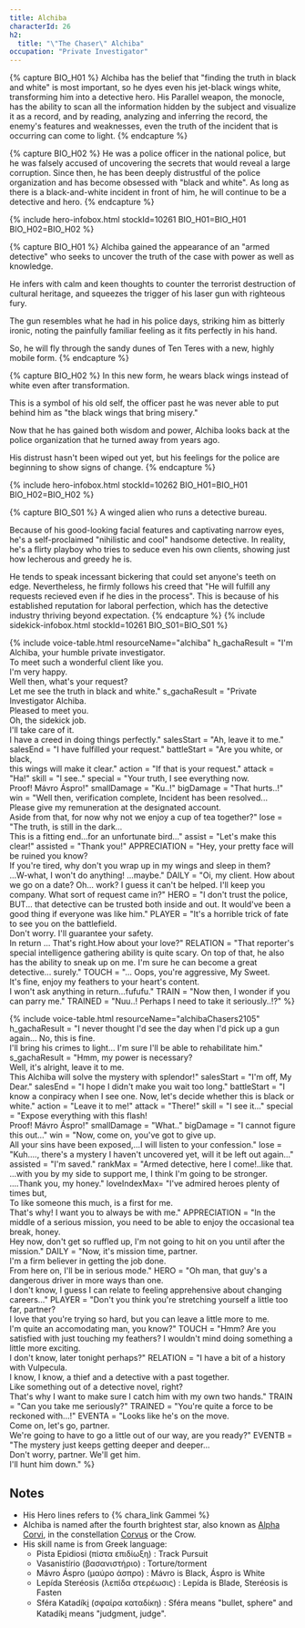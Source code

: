 ```yaml
---
title: Alchiba
characterId: 26
h2:
  title: "\"The Chaser\" Alchiba"
occupation: "Private Investigator"
---
```


{% capture BIO_H01 %}
Alchiba has the belief that "finding the truth in black and white" is most important, so he dyes even his jet-black wings white, transforming him into a detective hero.
His Parallel weapon, the monocle, has the ability to scan all the information hidden by the subject and visualize it as a record, and by reading, analyzing and inferring the record, the enemy's features and weaknesses, even the truth of the incident that is occurring can come to light.
{% endcapture %}

{% capture BIO_H02 %}
He was a police officer in the national police, but he was falsely accused of uncovering the secrets that would reveal a large corruption.
Since then, he has been deeply distrustful of the police organization and has become obsessed with "black and white".
As long as there is a black-and-white incident in front of him, he will continue to be a detective and hero.
{% endcapture %}

{% include hero-infobox.html stockId=10261 BIO_H01=BIO_H01 BIO_H02=BIO_H02 %}

{% capture BIO_H01 %}
Alchiba gained the appearance of an "armed detective" who seeks to uncover the truth of the case with power as well as knowledge.

He infers with calm and keen thoughts to counter the terrorist destruction of cultural heritage, and squeezes the trigger of his laser gun with righteous fury. 

The gun resembles what he had in his police days, striking him as bitterly ironic, noting the painfully familiar feeling as it fits perfectly in his hand. 

So, he will fly through the sandy dunes of Ten Teres with a new, highly mobile form.
{% endcapture %}

{% capture BIO_H02 %}
In this new form, he wears black wings instead of white even after transformation. 

This is a symbol of his old self, the officer past he was never able to put behind him as  "the black wings that bring misery." 

Now that he has gained both wisdom and power, Alchiba looks back at the police organization that he turned away from years ago.  

His distrust hasn't been wiped out yet, but his feelings for the police are beginning to show signs of change.
{% endcapture %}

{% include hero-infobox.html stockId=10262 BIO_H01=BIO_H01 BIO_H02=BIO_H02 %}

{% capture BIO_S01 %}
A winged alien who runs a detective bureau.

Because of his good-looking facial features and captivating narrow eyes, he's a self-proclaimed "nihilistic and cool" handsome detective. In reality, he's a flirty playboy who tries to seduce even his own clients, showing just how lecherous and greedy he is.

He tends to speak incessant bickering that could set anyone's teeth on edge. Nevertheless, he firmly follows his creed that "He will fulfill any requests recieved even if he dies in the process". This is because of his established reputation for laboral perfection, which has the detective industry thriving beyond expectation.
{% endcapture %}
{% include sidekick-infobox.html stockId=10261 BIO_S01=BIO_S01 %}

{% include voice-table.html resourceName="alchiba"
h_gachaResult = "I'm Alchiba, your humble private investigator.<br>To meet such a wonderful client like you.<br>I'm very happy.<br>Well then, what's your request?<br>Let me see the truth in black and white."
s_gachaResult = "Private Investigator Alchiba.<br>Pleased to meet you.<br>Oh, the sidekick job.<br>I'll take care of it.<br>I have a creed in doing things perfectly."
salesStart = "Ah, leave it to me."
salesEnd = "I have fulfilled your request."
battleStart = "Are you white, or black,<br>this wings will make it clear."
action = "If that is your request."
attack = "Ha!"
skill = "I see.."
special = "Your truth, I see everything now.<br>Proof! Mávro Áspro!"
smallDamage = "Ku..!"
bigDamage = "That hurts..!"
win = "Well then, verification complete, Incident has been resolved...<br>Please give my remuneration at the designated account.<br>Aside from that, for now why not we enjoy a cup of tea together?"
lose = "The truth, is still in the dark…<br>This is a fitting end…for an unfortunate bird…"
assist = "Let's make this clear!"
assisted = "Thank you!"
APPRECIATION = "Hey, your pretty face will be ruined you know?<br>If you're tired, why don't you wrap up in my wings and sleep in them?<br>…W-what, I won't do anything! ...maybe."
DAILY = "Oi, my client. How about we go on a date? Oh... work? I guess it can't be helped. I'll keep you company. What sort of request came in?"
HERO = "I don't trust the police, BUT... that detective can be trusted both inside and out. It would've been a good thing if everyone was like him."
PLAYER = "It's a horrible trick of fate to see you on the battlefield.<br>Don't worry. I'll guarantee your safety.<br>In return ... That's right.How about your love?"
RELATION = "That reporter's special intelligence gathering ability is quite scary. On top of that, he also has the ability to sneak up on me. I'm sure he can become a great detective... surely."
TOUCH = "... Oops, you're aggressive, My Sweet.<br>It's fine, enjoy my feathers to your heart's content.<br>I won't ask anything in return…fufufu."
TRAIN = "Now then, I wonder if you can parry me."
TRAINED = "Nuu..! Perhaps I need to take it seriously..!?"
%}

{% include voice-table.html resourceName="alchibaChasers2105"
h_gachaResult = "I never thought I'd see the day when I'd pick up a gun again... No, this is fine.<br>I'll bring his crimes to light... I'm sure I'll be able to rehabilitate him."
s_gachaResult = "Hmm, my power is necessary?<br>Well, it's alright, leave it to me.<br>This Alchiba will solve the mystery with splendor!"
salesStart = "I'm off, My Dear."
salesEnd = "I hope I didn't make you wait too long."
battleStart = "I know a conpiracy when I see one. Now, let's decide whether this is black or white."
action = "Leave it to me!"
attack = "There!"
skill = "I see it…"
special = "Expose everything with this flash!<br>Proof! Mávro Áspro!"
smallDamage = "What.."
bigDamage = "I cannot figure this out…"
win = "Now, come on, you've got to give up.<br>All your sins have been exposed,…I will listen to your confession."
lose = "Kuh...., there's a mystery I haven't uncovered yet, will it be left out again…"
assisted = "I'm saved."
rankMax = "Armed detective, here I come!..like that.<br>...with you by my side to support me, I think I'm going to be stronger.<br>….Thank you, my honey."
loveIndexMax= "I've admired heroes plenty of times but,<br>To like someone this much, is a first for me.<br>That's why! I want you to always be with me."
APPRECIATION = "In the middle of a serious mission, you need to be able to enjoy the occasional tea break, honey.<br>Hey now, don't get so ruffled up, I'm not going to hit on you until after the mission."
DAILY = "Now, it's mission time, partner.<br>I'm a firm believer in getting the job done.<br>From here on, I'll be in serious mode."
HERO = "Oh man, that guy's a dangerous driver in more ways than one.<br>I don't know, I guess I can relate to feeling apprehensive about changing careers..."
PLAYER = "Don't you think you're stretching yourself a little too far, partner?<br>I love that you're trying so hard, but you can leave a little more to me.<br>I'm quite an accomodating man, you know?"
TOUCH = "Hmm? Are you satisfied with just touching my feathers? I wouldn't mind doing something a little more exciting.<br>I don't know, later tonight perhaps?"
RELATION = "I have a bit of a history with Vulpecula.<br>I know, I know, a thief and a detective with a past together.<br>Like something out of a detective novel, right?<br>That's why I want to make sure I catch him with my own two hands."
TRAIN = "Can you take me seriously?"
TRAINED = "You're quite a force to be reckoned with...!"
EVENTA = "Looks like he's on the move.<br>Come on, let's go, partner.<br>We're going to have to go a little out of our way, are you ready?"
EVENTB = "The mystery just keeps getting deeper and deeper...<br>Don't worry, partner. We'll get him.<br>I'll hunt him down."
%}

## Notes
- His Hero lines refers to {% chara_link Gammei %}
- Alchiba is named after the fourth brightest star, also known as [Alpha Corvi](https://en.wikipedia.org/wiki/Alpha_Corvi), in the constellation [Corvus](https://en.wikipedia.org/wiki/Corvus_(constellation)) or the Crow.
- His skill name is from Greek language:
  - Pista Epidiosi (πίστα  επιδίωξη) : Track Pursuit
  - Vasanistírio (βασανιστήριο) : Torture/torment
  - Mávro Áspro (μαύρο άσπρο) : Mávro is Black, Áspro is White
  - Lepída Steréosis (λεπίδα στερέωσις) : Lepída is Blade, Steréosis is Fasten
  - Sféra Katadíki̱ (σφαίρα καταδίκη) : Sféra means "bullet, sphere" and Katadíki̱ means "judgment, judge".
